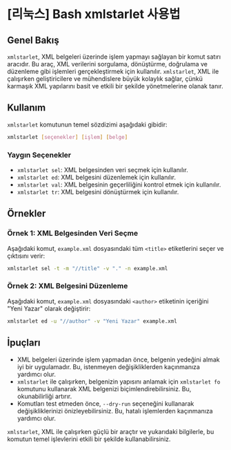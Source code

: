 # [리눅스] Bash xmlstarlet 사용법

## Genel Bakış
`xmlstarlet`, XML belgeleri üzerinde işlem yapmayı sağlayan bir komut satırı aracıdır. Bu araç, XML verilerini sorgulama, dönüştürme, doğrulama ve düzenleme gibi işlemleri gerçekleştirmek için kullanılır. `xmlstarlet`, XML ile çalışırken geliştiricilere ve mühendislere büyük kolaylık sağlar, çünkü karmaşık XML yapılarını basit ve etkili bir şekilde yönetmelerine olanak tanır.

## Kullanım
`xmlstarlet` komutunun temel sözdizimi aşağıdaki gibidir:

```bash
xmlstarlet [seçenekler] [işlem] [belge]
```

### Yaygın Seçenekler
- `xmlstarlet sel`: XML belgesinden veri seçmek için kullanılır.
- `xmlstarlet ed`: XML belgesini düzenlemek için kullanılır.
- `xmlstarlet val`: XML belgesinin geçerliliğini kontrol etmek için kullanılır.
- `xmlstarlet tr`: XML belgesini dönüştürmek için kullanılır.

## Örnekler

### Örnek 1: XML Belgesinden Veri Seçme
Aşağıdaki komut, `example.xml` dosyasındaki tüm `<title>` etiketlerini seçer ve çıktısını verir:

```bash
xmlstarlet sel -t -m "//title" -v "." -n example.xml
```

### Örnek 2: XML Belgesini Düzenleme
Aşağıdaki komut, `example.xml` dosyasındaki `<author>` etiketinin içeriğini "Yeni Yazar" olarak değiştirir:

```bash
xmlstarlet ed -u "//author" -v "Yeni Yazar" example.xml
```

## İpuçları
- XML belgeleri üzerinde işlem yapmadan önce, belgenin yedeğini almak iyi bir uygulamadır. Bu, istenmeyen değişikliklerden kaçınmanıza yardımcı olur.
- `xmlstarlet` ile çalışırken, belgenizin yapısını anlamak için `xmlstarlet fo` komutunu kullanarak XML belgenizi biçimlendirebilirsiniz. Bu, okunabilirliği artırır.
- Komutları test etmeden önce, `--dry-run` seçeneğini kullanarak değişikliklerinizi önizleyebilirsiniz. Bu, hatalı işlemlerden kaçınmanıza yardımcı olur.

`xmlstarlet`, XML ile çalışırken güçlü bir araçtır ve yukarıdaki bilgilerle, bu komutun temel işlevlerini etkili bir şekilde kullanabilirsiniz.